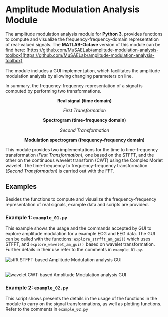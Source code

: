 # Amplitude Modulation Analysis Module

The amplitude modulation analysis module for **Python 3**, provides functions to compute and visualize the frequency-frequency-domain representation of real-valued signals. The **MATLAB-Octave** version of this module can be find here: [https://github.com/MuSAELab/amplitude-modulation-analysis-toolbox](https://github.com/MuSAELab/amplitude-modulation-analysis-toolbox)

The module includes a GUI implementation, which facilitates the amplitude modulation analysis by allowing changing parameters on line.

In summary, the frequency-frequency representation of a signal is computed by performing two transformations.

<p align="center">
<b>Real signal (time domain)</b>  
</p>
<p align="center">
<i>First Transformation</i>
</p>
<p align="center">
<b>Spectrogram (time-frequency domain)</b>
</p>
<p align="center">
<i>Second Transformation</i>
</p>
<p align="center">
<b>Modulation spectrogram (frequency-frequency domain)</b>
</p>

This module provides two implementations for the time to time-frequency transformation (*First Transformation*), one based on the STFFT, and the other on the continuous wavelet transform (CWT) using the Complex Morlet wavelet. The time-frequency to frequency-frequency transformation (*Second Transformation*) is carried out with the FFT.

## Examples
Besides the functions to compute and visualize the frequency-frequency representation of real signals, example data and scripts are provided.

### Example 1: `example_01.py`
This example shows the usage and the commands accepted by GUI to explore amplitude modulation for a example ECG and EEG data. The GUI can be called with the functions:
`explore_strfft_am_gui()` which uses STFFT, and `explore_wavelet_am_gui()` based on wavelet transformation. Further details in their use refer to the comments in `example_01.py`.  

![stfft](https://cloud.githubusercontent.com/assets/8238803/25900142/67a297da-3560-11e7-8112-16a7f6c3e637.png)
STFFT-based Amplitude Modulation analysis GUI  
</br>

![wavelet](https://cloud.githubusercontent.com/assets/8238803/25900150/6bf2b93c-3560-11e7-8dd4-084b23c925b5.png)
CWT-based Amplitude Modulation analysis GUI

### Example 2: `example_02.py`
This script shows presents the details in the usage of the functions in the module to carry on the signal transformations, as well as plotting functions. Refer to the comments in `example_02.py`
